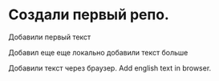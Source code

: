 # Создали первый репо.

Добавили первый текст

Добавил еще еще локально
добавили текст больше

Добавили текст через браузер. Add english text in browser.
